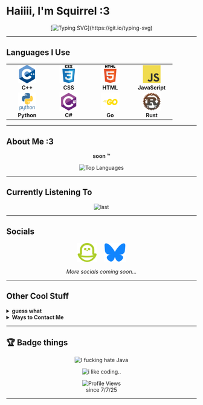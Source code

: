 <!--<3-->
# Haiiii, I'm Squirrel :3

<div align="center">

[![Typing SVG](https://readme-typing-svg.herokuapp.com?font=Fira+Code&size=24&duration=3000&pause=1000&random=true&color=F7418F&center=true&vCenter=true&width=500&lines=Minor+(13-15);I+LOVE+PYTHON+AND+C%23!!!!!;Open+Source+(sorta);Self-Taught+:3;programming+IS+my+passion+:333;bi-gender;gay+llala;he+greg+on+my+boys+til+I+YAYAYAYAYAYA;love+u+pookie+(hyper+:3);i'm+a+closeted+emo)](https://git.io/typing-svg)

</div>

---

## Languages I Use

<table align="center" cellpadding="15" cellspacing="10">
  <tr>
    <td align="center" width="96">
      <img src="assets/README/languages/cpp.svg" width="48" height="48" alt="C++" />
      <br><strong>C++</strong>
    </td>
    <td align="center" width="96">
      <img src="assets/README/languages/css.svg" width="48" height="48" alt="CSS" />
      <br><strong>CSS</strong>
    </td>
    <td align="center" width="96">
      <img src="assets/README/languages/html.svg" width="48" height="48" alt="HTML" />
      <br><strong>HTML</strong>
    </td>
    <td align="center" width="96">
      <img src="assets/README/languages/js.svg" width="48" height="48" alt="JavaScript" />
      <br><strong>JavaScript</strong>
    </td>
  </tr>
  <tr>
    <td align="center" width="96">
      <img src="assets/README/languages/python.svg" width="48" height="48" alt="Python" />
      <br><strong>Python</strong>
    </td>
    <td align="center" width="96">
      <img src="assets/README/languages/csharp.svg" width="48" height="48" alt="C#" />
      <br><strong>C#</strong>
    </td>
    <td align="center" width="96">
      <img src="assets/README/languages/golang.svg" width="48" height="48" alt="Go" />
      <br><strong>Go</strong>
    </td>
    <td align="center" width="96">
      <img src="assets/README/languages/rust-.png" width="48" height="48" alt="Rust" />
      <br><strong>Rust</strong>
    </td>
  </tr>
</table>



---

## About Me :3

<div align="center">
  
**soon :tm:**

<img src="https://github-readme-stats.vercel.app/api/top-langs/?username=5quirre1&layout=donut&langs_count=7&theme=github_dark&hide_border=true&bg_color=00000000&border_radius=20&sss" alt="Top Languages">

</div>

---

## Currently Listening To

<div align="center">
  <!-- switching back cause jax's didn't work :P -->
  <img src="https://last-fm-ruby.vercel.app/?username=Squirre1Z" alt="last">
</div>

---

## Socials

<div align="center">
  
  <a href="https://pikidiary.lol/@squirrel"><img src="/assets/README/icons/piki.png" height="50" alt="pikidiary"/></a>
  &nbsp;
  &nbsp;
  <a href="https://bsky.app/profile/5quirre1.bsky.social"><img src="assets/README/icons/bluesky.png" height="50" alt="yooho"/></a>
  

  <p><i>More socials coming soon...</i></p>

</div>

---

## Other Cool Stuff

<details>
  <summary><strong>guess what</strong></summary>
  <br>
  <div align="center">
     chicken butt 📎📎📎📎📎📎📎📎📎📎📎📎📎📎📎📎📎📎📎📎📎📎📎📎📎📎📎📎📎📎📎📎📎📎📎📎📎📎📎📎📎📎📎📎📎📎📎📎📎📎📎📎📎📎📎📎📎📎📎📎📎📎📎📎📎📎📎📎📎📎📎📎📎📎📎📎📎📎📎📎📎📎📎📎📎📎📎📎📎📎📎📎📎📎📎📎📎📎📎📎📎📎📎📎📎📎📎📎📎📎📎📎📎📎📎📎📎📎📎📎📎📎📎📎📎📎📎📎📎📎📎📎📎📎📎📎📎📎📎📎📎📎📎📎📎📎📎📎📎📎📎📎📎📎📎📎📎📎📎📎📎📎📎📎📎📎📎📎📎📎📎📎📎📎📎📎📎📎📎📎📎📎📎📎📎📎📎📎📎📎📎📎📎📎📎📎📎📎📎📎📎📎📎📎📎📎📎📎📎📎📎📎📎📎📎📎📎📎📎📎📎📎📎📎📎📎📎📎📎📎📎📎📎📎📎📎📎📎📎📎📎📎📎📎📎📎📎📎📎📎📎📎📎📎📎📎📎📎📎📎📎📎📎📎📎📎📎📎📎📎📎📎📎
  </div>
</details>

<details>
  <summary><strong>Ways to Contact Me</strong></summary>
  <br>
  <div align="center">
    <a href="https://discord.com/users/1127731486485921813">
      <img src="https://img.shields.io/badge/Discord-7289DA?style=for-the-badge&logo=discord&logoColor=white" alt="Discord">
    </a>
    <a href="mailto:squirrelhomebrew@gmail.com">
      <img src="https://img.shields.io/badge/Email-D14836?style=for-the-badge&logo=gmail&logoColor=white" alt="Email">
    </a>
  </div>
</details>

---

## 🏆 Badge things

<div align="center">
  
  <img src="https://forthebadge.com/images/badges/i-fucking-hate-java.svg" alt="I fucking hate Java">
  
  ![i like coding..](https://img.shields.io/badge/-hyper%20coder%20or%20smth-%23152f4f?style=for-the-badge)
  
  ![Profile Views](https://komarev.com/ghpvc/?username=5quirre1&color=blueviolet&style=for-the-badge&label=Profile+Views)<br>since 7/7/25

</div>

---


<!--
  <img src="assets/README/languages/Go_dancing!!!.gif" width="60">
  <img src="assets/README/languages/C.svg" width="60">
  <img src="assets/README/languages/lua.svg" width="60">
  <img src="assets/README/languages/ts.svg" width="60">
  <img src="assets/README/languages/qbasic.png" width="60">
  <img src="assets/README/languages/BASIC.png" width="60">
  ^ I made this btw !!!
-->
